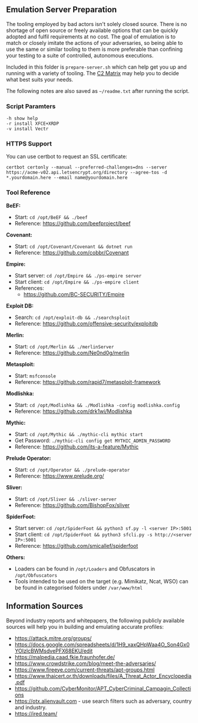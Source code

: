 ## Emulation Server Preparation
The tooling employed by bad actors isn't solely closed source. There is no shortage of open source or freely available options that can be quickly adopted and fulfil requirements at no cost. The goal of emulation is to match or closely imitate the actions of your adversaries, so being able to use the same or similar tooling to them is more preferable than confining your testing to a suite of controlled, autonomous executions.

Included in this folder is `prepare-server.sh` which can help get you up and running with a variety of tooling. The [C2 Matrix](https://www.thec2matrix.com/) may help you to decide what best suits your needs.

The following notes are also saved as `~/readme.txt` after running the script.

### Script Paramters
```
-h show help
-r install XFCE+XRDP
-v install Vectr
```

### HTTPS Support
You can use certbot to request an SSL certificate:
```
certbot certonly --manual --preferred-challenges=dns --server https://acme-v02.api.letsencrypt.org/directory --agree-tos -d *.yourdomain.here --email name@yourdomain.here
```

### Tool Reference
**BeEF:**
- Start: `cd /opt/BeEF && ./beef`  
- Reference: https://github.com/beefproject/beef  

**Covenant:**
- Start: `cd /opt/Covenant/Covenant && dotnet run`  
- Reference: https://github.com/cobbr/Covenant  

**Empire:**
- Start server: `cd /opt/Empire && ./ps-empire server`
- Start client: `cd /opt/Empire && ./ps-empire client`
- References:  
  - https://github.com/BC-SECURITY/Empire  

**Exploit DB:**
- Search: `cd /opt/exploit-db && ./searchsploit`  
- Reference: https://github.com/offensive-security/exploitdb  

**Merlin:**
- Start: `cd /opt/Merlin && ./merlinServer`  
- Reference: https://github.com/Ne0nd0g/merlin  

**Metasploit:**
- Start: `msfconsole`  
- Reference: https://github.com/rapid7/metasploit-framework  

**Modlishka:**
- Start: `cd /opt/Modlishka && ./Modlishka -config modlishka.config`  
- Reference: https://github.com/drk1wi/Modlishka  

**Mythic:**
- Start: `cd /opt/Mythic && ./mythic-cli mythic start`  
- Get Password: `./mythic-cli config get MYTHIC_ADMIN_PASSWORD`  
- Reference: https://github.com/its-a-feature/Mythic  

**Prelude Operator:**
- Start: `cd /opt/Operator && ./prelude-operator`  
- Reference: https://www.prelude.org/  

**Sliver:**
- Start: `cd /opt/Sliver && ./sliver-server`  
- Reference: https://github.com/BishopFox/sliver  

**SpiderFoot:**
- Start server: `cd /opt/SpiderFoot && python3 sf.py -l <server IP>:5001`  
- Start client: `cd /opt/SpiderFoot && python3 sfcli.py -s http://<server IP>:5001`  
- Reference: https://github.com/smicallef/spiderfoot  

**Others:**
- Loaders can be found in `/opt/Loaders` and Obfuscators in `/opt/Obfuscators`  
- Tools intended to be used on the target (e.g. Mimikatz, Ncat, WSO) can be found in categorised folders under `/var/www/html`  

## Information Sources
Beyond industry reports and whitepapers, the following publicly available sources will help you in building and emulating accurate profiles:
- https://attack.mitre.org/groups/  
- https://docs.google.com/spreadsheets/d/1H9_xaxQHpWaa4O_Son4Gx0YOIzlcBWMsdvePFX68EKU/edit  
- https://malpedia.caad.fkie.fraunhofer.de/  
- https://www.crowdstrike.com/blog/meet-the-adversaries/  
- https://www.fireeye.com/current-threats/apt-groups.html  
- https://www.thaicert.or.th/downloads/files/A_Threat_Actor_Encyclopedia.pdf  
- https://github.com/CyberMonitor/APT_CyberCriminal_Campagin_Collections  
- https://otx.alienvault.com - use search filters such as adversary, country and industry.  
- https://ired.team/  

